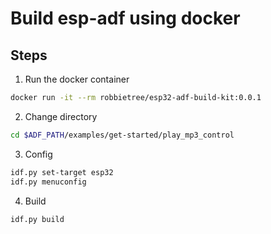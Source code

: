 # Build esp-adf using docker


## Steps

1. Run the docker container

```sh
docker run -it --rm robbietree/esp32-adf-build-kit:0.0.1
```

2. Change directory

```sh
cd $ADF_PATH/examples/get-started/play_mp3_control
```

3. Config

```sh
idf.py set-target esp32
idf.py menuconfig
```

4. Build

```sh
idf.py build
```

